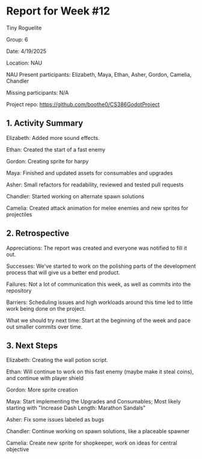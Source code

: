 # Report for Week #12

Tiny Roguelite

Group: 6

Date: 4/19/2025

Location: NAU

NAU Present participants: Elizabeth, Maya, Ethan, Asher, Gordon, Camelia, Chandler 

Missing participants: N/A

Project repo: https://github.com/boothe0/CS386GodotProject

## 1. Activity Summary
Elizabeth: Added more sound effects.

Ethan: Created the start of a fast enemy

Gordon: Creating sprite for harpy

Maya: Finished and updated assets for consumables and upgrades

Asher: Small refactors for readability, reviewed and tested pull requests

Chandler: Started working on alternate spawn solutions

Camelia: Created attack animation for melee enemies and new sprites for projectiles

## 2. Retrospective

Appreciations: The report was created and everyone was notified to fill it out.

Successes: We've started to work on the polishing parts of the development process that will give us a better end product.

Failures: Not a lot of communication this week, as well as commits into the repository

Barriers: Scheduling issues and high workloads around this time led to little work being done on the project.

What we should try next time: Start at the beginning of the week and pace out smaller commits over time.

## 3. Next Steps
Elizabeth: Creating the wall potion script.

Ethan: Will continue to work on this fast enemy (maybe make it steal coins), and continue with player shield

Gordon: More sprite creation

Maya: Start implementing the Upgrades and Consumables; Most likely starting with "Increase Dash Length: Marathon Sandals"

Asher: Fix some issues labeled as bugs

Chandler: Continue working on spawn solutions, like a placeable spawner

Camelia: Create new sprite for shopkeeper, work on ideas for central objective

